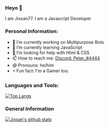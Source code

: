 ### Heyo 👋
I am Jixsan77. I am a Javascript Developer

### Personal Information:
- 🔭 I’m currently working on Multipurpose Bots
- 🌱 I’m currently learning JavaScript
- 🤔 I’m looking for help with Html & CSS
- 📫 How to reach me: <a href="https://discord.com/users/760447160772067338">Discord: Peter_#4444</a>
- 😄 Pronouns: he/him
- ⚡ Fun fact: I'm a Gamer too.
### Languages and Tools:
[![Top Langs](https://github-readme-stats.vercel.app/api/top-langs/?username=Jixsan77&layout=compact)](https://github.com/anuraghazra/github-readme-stats)

### General Information
[![Jixsan's github stats](https://github-readme-stats.vercel.app/api?username=Jixsan77&theme=material-palenight&show_icons=true)](https://github.com/anuraghazra/github-readme-stats)
